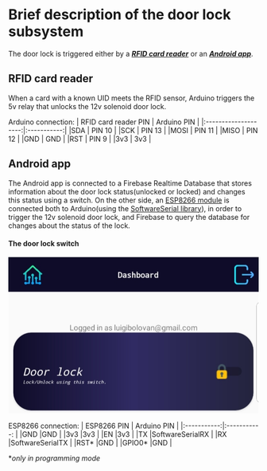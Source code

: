 # Brief description of the door lock subsystem

The door lock is triggered either by a **_[RFID card reader](./lock-rfid.ino)_** or an **_[Android app](../app/app)_**.

## RFID card reader

When a card with a known UID meets the RFID sensor, Arduino triggers the 5v relay that unlocks the 12v solenoid door lock.

Arduino connection:
| RFID card reader PIN | Arduino PIN |
|:--------------------:|:-----------:|
|SDA                   | PIN 10      |
|SCK                   | PIN 13      |
|MOSI                  | PIN 11      |
|MISO                  | PIN 12      |
|GND                   | GND         |
|RST                   | PIN 9       |
|3v3                   | 3v3         |

## Android app

The Android app is connected to a Firebase Realtime Database that stores information about the door lock status(unlocked or locked) and changes this status using a switch.
On the other side, an [ESP8266 module](./esp8266.ino) is connected both to Arduino(using the [SoftwareSerial library](./lock-app.ino)), in order to trigger the 12v solenoid door lock, and Firebase to query the database for changes about the status of the lock.

#### The door lock switch
![Door lock switch](./doorlock-app.jpg)

ESP8266 connection:
| ESP8266 PIN | Arduino PIN     |
|:-----------:|:-----------:    |
|GND          |GND              |
|3v3          |3v3              |
|EN           |3v3              |
|TX           |SoftwareSerialRX |
|RX           |SoftwareSerialTX |
|RST*         |GND              |
|GPIO0*       |GND              |

*_only in programming mode_
